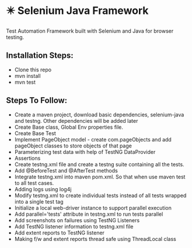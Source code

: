 # ✴️ Selenium Java Framework

Test Automation Framework built with Selenium and Java for browser testing.
    
## Installation Steps:
* Clone this repo
* mvn install
* mvn test

## Steps To Follow:
* Create a maven project, download basic dependencies, selenium-java and testng. Other dependencies will be added later
* Create Base class, Global Env properties file.
* Create Base Test
* Implement PageObject model - create com.pageObjects and add pageObject classes to store objects of that page
* Parameterizing test data with help of TestNG DataProvider
* Assertions
* Create testng.xml file and create a testng suite containing all the tests.
* Add @BeforeTest and @AfterTest methods
* Integrate testng.xml into maven pom.xml. So that when use maven test to all test cases.
* Adding logs using log4j
* Modify testng.xml to create individual tests instead of all tests wrapped into a single test tag
* Initialize a local web-driver instance to support parallel execution
* Add parallel='tests' attribute in testng.xml to run tests parallel
* Add screenshots on failures using TestNG Listeners
* Add TestNG listener information to testng.xml file
* Add extent reports to TestNG listener
* Making f/w and extent reports thread safe using ThreadLocal<ExtentTest> class



